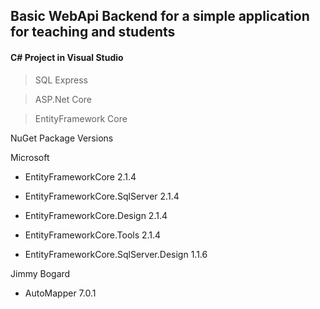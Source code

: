 ## Basic WebApi Backend for a simple application for teaching and students
#### C# Project in Visual Studio 


> SQL Express

> ASP.Net Core

> EntityFramework Core


NuGet Package Versions


Microsoft

- EntityFrameworkCore 2.1.4

- EntityFrameworkCore.SqlServer 2.1.4

- EntityFrameworkCore.Design 2.1.4

- EntityFrameworkCore.Tools 2.1.4

- EntityFrameworkCore.SqlServer.Design 1.1.6



Jimmy Bogard

- AutoMapper 7.0.1
